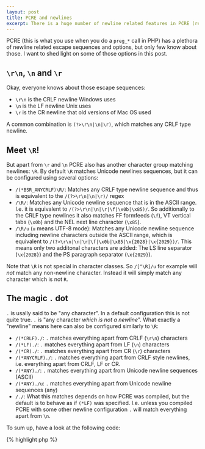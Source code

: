 ```yaml
---
layout: post
title: PCRE and newlines
excerpt: There is a huge number of newline related features in PCRE (regular expressions) that nearly nobody knows about. I want to shed light on some of those.
---
```

PCRE (this is what you use when you do a `preg_*` call in PHP) has a plethora of newline related
escape sequences and options, but only few know about those. I want to shed light on some of those
options in this post.

`\r\n`, `\n` and `\r`
---------------------

Okay, everyone knows about those escape sequences:

 * `\r\n` is the CRLF newline Windows uses
 * `\n` is the LF newline Unix uses
 * `\r` is the CR newline that old versions of Mac OS used

A common combination is `(?>\r\n|\n|\r)`, which matches any CRLF type newline.

Meet `\R`!
----------

But apart from `\r` and `\n` PCRE also has another character group matching newlines: `\R`. By
default `\R` matches Unicode newlines sequences, but it can be configured using several options:

 * `/(*BSR_ANYCRLF)\R/`: Matches any CRLF type newline sequence and thus is equivalent to the
   `/(?>\r\n|\n|\r)/` regex
 * `/\R/`: Matches any Unicode newline sequence that is in the ASCII range. I.e. it is equivalent to
   `/(?>\r\n|\n|\r|\f|\x0b|\x85)/`. So additionally to the CRLF type newlines it also matches
   FF formfeeds (`\f`), VT vertical tabs (`\x0b`) and the NEL next line character (`\x85`).
 * `/\R/u` (`u` means UTF-8 mode): Matches any Unicode newline sequence including newline characters
   outside the ASCII range, which is equivalent to `/(?>\r\n|\n|\r|\f|\x0b|\x85|\x{2028}|\x{2029})/`.
   This means only two additonal characters are added: The LS line separator (`\x{2028}`) and the
   PS paragraph separator (`\x{2029}`).

Note that `\R` is not special in character classes. So `/[^\R]/u` for example will *not* match any
non-newline character. Instead it will simply match any character which is not `R`.

The magic `.` dot
-----------------

`.` is usally said to be "any character". In a default configuration this is not quite true. `.` is
"any character *which is not a newline*". What exactly a "newline" means here can also be configured
similarly to `\R`:

 * `/(*CRLF)./`: `.` matches everything apart from CRLF (`\r\n`) characters
 * `/(*LF)./`: `.` matches everything apart from LF (`\n`) characters
 * `/(*CR)./`: `.` matches everything apart from CR (`\r`) characters
 * `/(*ANYCRLF)./`: `.` matches everything apart from CRLF style newlines, i.e. everything apart
   from CRLF, LF or CR.
 * `/(*ANY)./`: `.` matches everything apart from Unicode newline sequences (ASCII)
 * `/(*ANY)./u`: `.` matches everything apart from Unicode newline sequences (any)
 * `/./`: What this matches depends on how PCRE was compiled, but the default is to behave as if
    `(*LF)` was specified. I.e. unless you compiled PCRE with some other newline configuration `.`
    will match everything apart from `\n`.

To sum up, have a look at the following code:

{% highlight php %}
<?php
var_dump(preg_match('/^a.+b$/',        "a\r\nb"));  // 0 (Newline \n is     contained by \r\n)
var_dump(preg_match('/^a.+b$/',        "a\nb"));    // 0 (Newline \n is     contained by \n)
var_dump(preg_match('/^a.+b$/',        "a\rb"));    // 1 (Newline \n is not contained by \r)
var_dump(preg_match('/(*CR)^a.+b$/',   "a\nb"));    // 1 (Newline \r is not contained by \n)
var_dump(preg_match('/(*CR)^a.+b$/',   "a\rb"));    // 0 (Newline \r is     contained by \r)
$LS = "\xE2\x80\xA8"; // Line Separator in UTF-8
var_dump(preg_match('/(*ANY)^a.+b$/u', "a{$LS}b")); // 0 (Newline LS is     contained by LS)
var_dump(preg_match('/(*ANY)^a.+b$/',  "a{$LS}b")); // 1 (u modifier was not specified, so LS isn't a newline anymore)
{% endhighlight %}

`PCRE_DOTALL` and `\N`
----------------------

PCRE also provides an option which instructs `.` to *really* match any character. This option is
called `PCRE_DOTALL` and can be specified using the `s` modifier in PHP. So `/./s` will match
absolutely any character, including newlines.

But even in `DOTALL` mode you can get the behavior of the "normal" dot: The `\N` escape sequence
behaves the same as `.`, but is not affected by the `s` modifier. So `\N` will always match any
character which is not a newline (where "newline" is again defined by the above options).

`\N`, just like `\R`, looses it's special meaning within character groups.

Whitespace character groups
---------------------------

As a small addendum I would also like to point out what the different whitespace character groups
contain, as this isn't quite clear to most people:

The commonly used `\s` group matches LF (`\n`), CR (`\r`), HT (tab), FF (form feed) and space
characters. So it does *not* contain the VT vertical tab character. The POSIX character group
`[:space:]` on the other hand includes the vertical tab, too.

The `\pZ` Unicode character property for separators does *not* contain the "classic" newlines. But
there are two special, PCRE specific, character properties for that purpose: `p{Xsp}` contains `\pZ`
as well as LF, CR and FF. `\p{Xps}` additionally contains VT.

Those two Unicode properties are also internally used in `UCP` mode (`UCP` mode makes the normal
`\s` style character groups behave like the Unicode character properties). I.e. `(*UCP)\s` is
equivalent to `\p{Xsp}` and `(*UCP)[:space:]` is equivalent to `\p{Xps}`.

There are also two more character groups for whitespace matching, namely `\v` for vertical
whitespace and `\h` for horizontal. Contrary to the other `\s` style character groups these two
match non-ASCII characters in UTF-8 mode even when not in `UCP` mode. The reason for this is that
they were added only quite late, whereas the others existed pretty much from the beginning. `\v`
matches CR, LF, VT, FF, NEL, LS, PS. `\h` matches HT, space and 17 other horizontal spaces which you
wouldn't normally know. Those contain things like "Six-per-em space" or "Medium mathematical space".